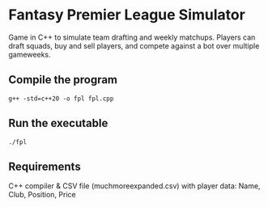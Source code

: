 # Fantasy Premier League Simulator

Game in C++ to simulate team drafting and weekly matchups.
Players can draft squads, buy and sell players, and compete against a bot over multiple gameweeks.

## Compile the program

```
g++ -std=c++20 -o fpl fpl.cpp
```

## Run the executable

```
./fpl
```

## Requirements

C++ compiler & CSV file (muchmoreexpanded.csv) with player data: Name, Club, Position, Price
